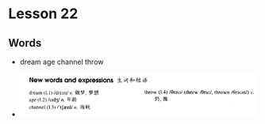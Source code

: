 # Lesson 22

## Words

- dream age channel throw

- ![Words](../../../Images/Part2/03/words-22.png)
